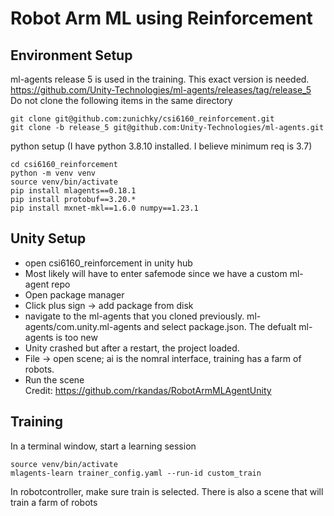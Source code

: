 # Robot Arm ML using Reinforcement 

## Environment Setup
ml-agents release 5 is used in the training. This exact version is needed. https://github.com/Unity-Technologies/ml-agents/releases/tag/release_5  
Do not clone the following items in the same directory
```
git clone git@github.com:zunichky/csi6160_reinforcement.git
git clone -b release_5 git@github.com:Unity-Technologies/ml-agents.git
```
python setup (I have python 3.8.10 installed. I believe minimum req is 3.7)
```
cd csi6160_reinforcement
python -m venv venv
source venv/bin/activate
pip install mlagents==0.18.1
pip install protobuf==3.20.*
pip install mxnet-mkl==1.6.0 numpy==1.23.1
```
## Unity Setup
- open csi6160_reinforcement in unity hub
- Most likely will have to enter safemode since we have a custom ml-agent repo
- Open package manager
- Click plus sign -> add package from disk
- navigate to the ml-agents that you cloned previously. ml-agents/com.unity.ml-agents and select package.json. The defualt ml-agents is too new 
- Unity crashed but after a restart, the project loaded. 
- File -> open scene; ai is the nomral interface, training has a farm of robots.
- Run the scene
<br> Credit: https://github.com/rkandas/RobotArmMLAgentUnity

## Training  
In a terminal window, start a learning session  
```
source venv/bin/activate
mlagents-learn trainer_config.yaml --run-id custom_train
```
In robotcontroller, make sure train is selected. There is also a scene that will train a farm of robots
